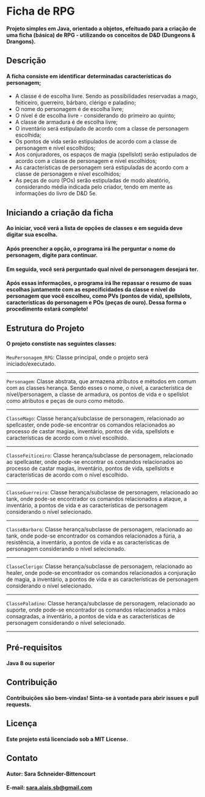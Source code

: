 # Ficha de RPG
#### Projeto simples em Java, orientado a objetos, efeituado para a criação de uma ficha (básica) de RPG - utilizando os conceitos de D&D (Dungeons & Drangons).

## Descrição
#### A ficha consiste em identificar determinadas características do personagem;
* A classe é de escolha livre. Sendo as possibilidades reservadas a mago, feiticeiro, guerreiro, bárbaro, clérigo e paladino;
* O nome do personagem é de escolha livre;
* O nível é de escolha livre - considerando do primeiro ao quinto;
* A classe de armadura é de escolha livre;
* O inventário será estipulado de acordo com a classe de personagem escolhida;
* Os pontos de vida serão estipulados de acordo com a classe de personagem e nível escolhidos;
* Aos conjuradores, os espaços de magia (spellslot) serão estipulados de acordo com a classe de personagem e nível escolhidos;
* As características de personagem será estipuladas de acordo com a classe de personagem e nível escolhidos;
* As peças de ouro (POs) serão estipuladas de modo aleatório, considerando média indicada pelo criador, tendo em mente as informações do livro de D&D 5e.

## Iniciando a criação da ficha
#### Ao iniciar, você verá a lista de opções de classes e em seguida deve digitar sua escolha.
#### Após preencher a opção, o programa irá lhe perguntar o nome do personagem, digite para continuar.
#### Em seguida, você será perguntado qual nível de personagem desejará ter.
#### Após essas informações, o programa irá lhe repassar o resumo de suas escolhas juntamente com as especificidades da classe e nível do personagem que você escolheu, como PVs (pontos de vida), spellslots, características do personagem e POs (peças de ouro). Dessa forma o procedimento estará completo!

## Estrutura do Projeto
#### O projeto constiste nas seguintes classes:

``` MeuPersonagem_RPG ```: Classe principal, onde o projeto será iniciado/executado. 

---
```Personagem```: Classe abstrata, que armazena atributos e métodos em comum com as classes herança. Sendo esses o nome, o nível, a característica de nível/personagem, a classe de armadura, os pontos de vida e o spellslot como atributos e peças de ouro como método.

---
```ClasseMago```: Classe herança/subclasse de personagem, relacionado ao spellcaster, onde pode-se encontrar os comandos relacionados ao processo de castar magias, inventário, pontos de vida, spellslots e características de acordo com o nível escolhido.

---
```ClasseFeiticeiro```: Classe herança/subclasse de personagem, relacionado ao spellcaster, onde pode-se encontrar os comandos relacionados ao processo de castar magias, inventário, pontos de vida, spellslots e características de acordo com o nível escolhido.

---
```ClasseGuerreiro```: Classe herança/subclasse de personagem, relacionado ao tank, onde pode-se encontrador os comandos relacionados a ataque, a inventário, a pontos de vida e as características de personagem considerando o nível selecionado.

---
```ClasseBarbaro```: Classe herança/subclasse de personagem, relacionado ao tank, onde pode-se encontrador os comandos relacionados a fúria, a resistência, a inventário, a pontos de vida e as características de personagem considerando o nível selecionado.

---
```ClasseClerigo```: Classe herança/subclasse de personagem, relacionado ao healer, onde pode-se encontrador os comandos relacionados a conjuração de magia, a inventário, a pontos de vida e as características de personagem considerando o nível selecionado.

---
```ClassePaladino```: Classe herança/subclasse de personagem, relacionado ao suporte, onde pode-se encontrador os comandos relacionados a mãos consagradas, a inventário, a pontos de vida e as características de personagem considerando o nível selecionado.

---

## Pré-requisitos
#### Java 8 ou superior

## Contribuição
#### Contribuições são bem-vindas! Sinta-se à vontade para abrir issues e pull requests.

## Licença
#### Este projeto está licenciado sob a MIT License.

## Contato
#### Autor: Sara Schneider-Bittencourt
#### E-mail: sara.alais.sb@gmail.com



